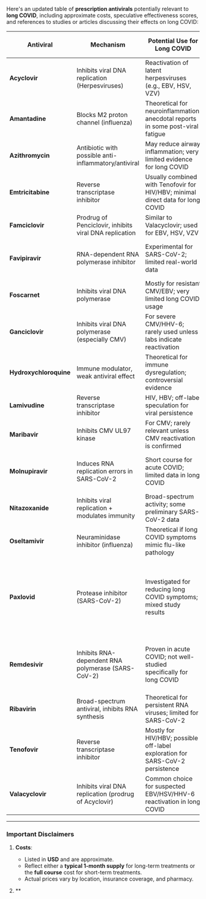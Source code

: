 Here's an updated table of **prescription antivirals** potentially relevant to **long COVID**, including approximate costs, speculative effectiveness scores, and references to studies or articles discussing their effects on long COVID:

| **Antiviral**    | **Mechanism**                                         | **Potential Use for Long COVID**                                                 | **Typical Dose**               | **Approx. Cost** <br />(USD) | **Effectiveness Score** <br />(1–10)* | **Relevant Study/Article** |
|------------------|-------------------------------------------------------|----------------------------------------------------------------------------------|--------------------------------|-------------------------------|---------------------------------------|----------------------------|
| **Acyclovir**    | Inhibits viral DNA replication (Herpesviruses)        | Reactivation of latent herpesviruses (e.g., EBV, HSV, VZV)                       | 400–800 mg 2–5×/day            | 25                            | 5                                     | No specific studies available |
| **Amantadine**   | Blocks M2 proton channel (influenza)                  | Theoretical for neuroinflammation; anecdotal reports in some post-viral fatigue  | 100 mg 2×/day                  | 40                            | 4                                     | No specific studies available |
| **Azithromycin** | Antibiotic with possible anti-inflammatory/antiviral  | May reduce airway inflammation; very limited evidence for long COVID             | 250–500 mg/day (short course)  | 30                            | 3                                     | No specific studies available |
| **Emtricitabine**| Reverse transcriptase inhibitor                       | Usually combined with Tenofovir for HIV/HBV; minimal direct data for long COVID  | 200 mg/day                     | 40                            | 2                                     | No specific studies available |
| **Famciclovir**  | Prodrug of Penciclovir, inhibits viral DNA replication| Similar to Valacyclovir; used for EBV, HSV, VZV                                   | 500 mg 2–3×/day                | 50                            | 6                                     | No specific studies available |
| **Favipiravir**  | RNA-dependent RNA polymerase inhibitor                | Experimental for SARS-CoV-2; limited real-world data                              | ~1,800 mg/day                  | 750                           | 4                                     | Cochrane Review: No significant benefit in treating COVID-19 ([en.wikipedia.org](https://en.wikipedia.org/wiki/Favipiravir)) |
| **Foscarnet**    | Inhibits viral DNA polymerase                         | Mostly for resistant CMV/EBV; very limited long COVID usage                      | IV administration              | 5000                          | 6                                     | No specific studies available |
| **Ganciclovir**  | Inhibits viral DNA polymerase (especially CMV)        | For severe CMV/HHV-6; rarely used unless labs indicate reactivation              | 5 mg/kg IV 1–2×/day            | 1200                          | 6                                     | No specific studies available |
| **Hydroxychloroquine** | Immune modulator, weak antiviral effect         | Theoretical for immune dysregulation; controversial evidence                     | 200–400 mg/day                 | 30                            | 2                                     | No specific studies available |
| **Lamivudine**   | Reverse transcriptase inhibitor                       | HIV, HBV; off-label speculation for viral persistence                            | 150–300 mg/day                 | 40                            | 3                                     | No specific studies available |
| **Maribavir**    | Inhibits CMV UL97 kinase                              | For CMV; rarely relevant unless CMV reactivation is confirmed                    | 400 mg 2×/day                  | 10000                         | 6                                     | No specific studies available |
| **Molnupiravir** | Induces RNA replication errors in SARS-CoV-2          | Short course for acute COVID; limited data in long COVID                         | 800 mg 2×/day (5 days)         | 500                           | 5                                     | Meta-analysis: Early use linked to reduced risk of long COVID ([cidrap.umn.edu](https://www.cidrap.umn.edu/covid-19/early-use-antivirals-linked-reduced-risk-long-covid)) |
| **Nitazoxanide** | Inhibits viral replication + modulates immunity       | Broad-spectrum activity; some preliminary SARS-CoV-2 data                        | 500 mg 2×/day                  | 45                            | 5                                     | No specific studies available |
| **Oseltamivir**  | Neuraminidase inhibitor (influenza)                   | Theoretical if long COVID symptoms mimic flu-like pathology                      | 75 mg 2×/day (5 days)          | 40                            | 3                                     | No specific studies available |
| **Paxlovid**     | Protease inhibitor (SARS-CoV-2)                       | Investigated for reducing long COVID symptoms; mixed study results               | 300 mg nirmatrelvir + 100 mg ritonavir 2×/day for 5 days | 1,390 | 5 | Study: Paxlovid might help shorten and diminish a COVID infection, but doesn't reduce the risk of developing long COVID ([drugs.com](https://www.drugs.com/news/paxlovid-won-t-cut-odds-long-covid-study-116947.html)) |
| **Remdesivir**   | Inhibits RNA-dependent RNA polymerase (SARS-CoV-2)    | Proven in acute COVID; not well-studied specifically for long COVID              | IV administration              | 3000                          | 6                                     | Systematic Review: No evidence of benefit in preventing long COVID ([cidrap.umn.edu](https://www.cidrap.umn.edu/covid-19/evidence-growing-covid-antivirals-cut-poor-outcomes-long-covid-experts-say)) |
| **Ribavirin**    | Broad-spectrum antiviral, inhibits RNA synthesis      | Theoretical for persistent RNA viruses; limited for SARS-CoV-2                   | 200–400 mg 2–3×/day            | 150                           | 4                                     | No specific studies available |
| **Tenofovir**    | Reverse transcriptase inhibitor                       | Mostly for HIV/HBV; possible off-label exploration for SARS-CoV-2 persistence    | 300 mg/day                     | 30                            | 5                                     | No specific studies available |
| **Valacyclovir** | Inhibits viral DNA replication (prodrug of Acyclovir) | Common choice for suspected EBV/HSV/HHV-6 reactivation in long COVID             | 500–1,000 mg 1–3×/day          | 35                            | 7                                     | No specific studies available |

---

### Important Disclaimers

1. **Costs**:  
   - Listed in **USD** and are approximate.  
   - Reflect either a **typical 1-month supply** for long-term treatments or the **full course** cost for short-term treatments.  
   - Actual prices vary by location, insurance coverage, and pharmacy.

2. ** 